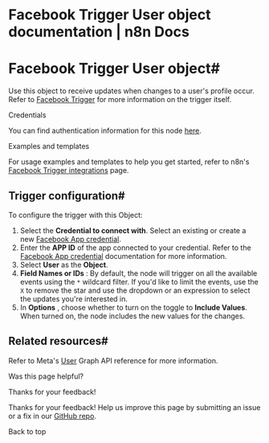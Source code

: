 # Facebook Trigger User object documentation | n8n Docs

[ ](https://github.com/n8n-io/n8n-docs/edit/main/docs/integrations/builtin/trigger-nodes/n8n-nodes-base.facebooktrigger/user.md "Edit this page")

# Facebook Trigger User object#

Use this object to receive updates when changes to a user's profile occur. Refer to [Facebook Trigger](../) for more information on the trigger itself.

Credentials

You can find authentication information for this node [here](../../../credentials/facebookapp/).

Examples and templates

For usage examples and templates to help you get started, refer to n8n's [Facebook Trigger integrations](https://n8n.io/integrations/facebook-trigger/) page.

## Trigger configuration#

To configure the trigger with this Object:

  1. Select the **Credential to connect with**. Select an existing or create a new [Facebook App credential](../../../credentials/facebookapp/).
  2. Enter the **APP ID** of the app connected to your credential. Refer to the [Facebook App credential](../../../credentials/facebookapp/) documentation for more information.
  3. Select **User** as the **Object**.
  4. **Field Names or IDs** : By default, the node will trigger on all the available events using the `*` wildcard filter. If you'd like to limit the events, use the `X` to remove the star and use the dropdown or an expression to select the updates you're interested in.
  5. In **Options** , choose whether to turn on the toggle to **Include Values**. When turned on, the node includes the new values for the changes.

## Related resources#

Refer to Meta's [User](https://developers.facebook.com/docs/graph-api/webhooks/reference/user/) Graph API reference for more information.

Was this page helpful? 

Thanks for your feedback! 

Thanks for your feedback! Help us improve this page by submitting an issue or a fix in our [GitHub repo](https://github.com/n8n-io/n8n-docs). 

Back to top